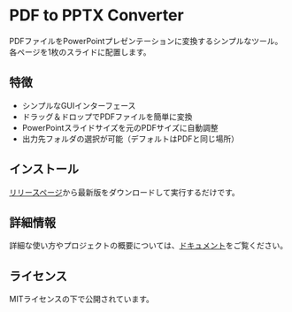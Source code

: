 # PDF to PPTX Converter

PDFファイルをPowerPointプレゼンテーションに変換するシンプルなツール。各ページを1枚のスライドに配置します。

## 特徴

- シンプルなGUIインターフェース
- ドラッグ＆ドロップでPDFファイルを簡単に変換
- PowerPointスライドサイズを元のPDFサイズに自動調整
- 出力先フォルダの選択が可能（デフォルトはPDFと同じ場所）

## インストール

[リリースページ](https://github.com/phys-ken/pdf2pptx_win_mac/releases)から最新版をダウンロードして実行するだけです。

## 詳細情報

詳細な使い方やプロジェクトの概要については、[ドキュメント](docs/overview.md)をご覧ください。

## ライセンス

MITライセンスの下で公開されています。

